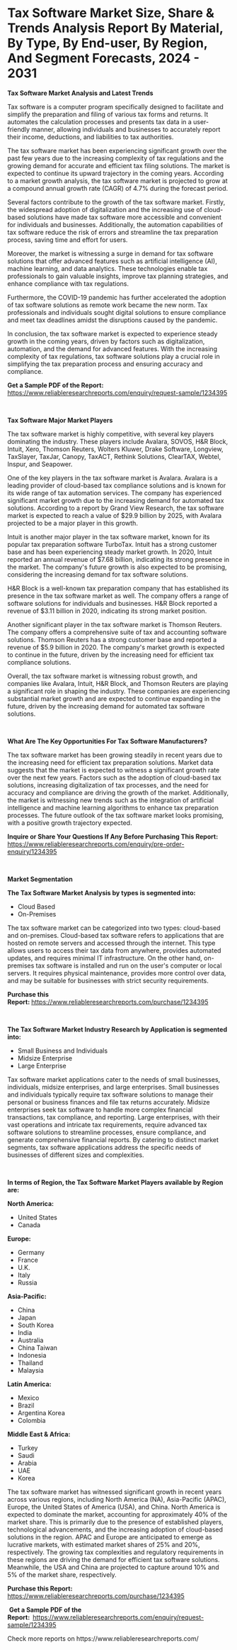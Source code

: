 <p><h1>Tax Software Market Size, Share & Trends Analysis Report By Material, By Type, By End-user, By Region, And Segment Forecasts, 2024 - 2031</h1></p><p><strong>Tax Software Market Analysis and Latest Trends</strong></p>
<p><p>Tax software is a computer program specifically designed to facilitate and simplify the preparation and filing of various tax forms and returns. It automates the calculation processes and presents tax data in a user-friendly manner, allowing individuals and businesses to accurately report their income, deductions, and liabilities to tax authorities. </p><p>The tax software market has been experiencing significant growth over the past few years due to the increasing complexity of tax regulations and the growing demand for accurate and efficient tax filing solutions. The market is expected to continue its upward trajectory in the coming years. According to a market growth analysis, the tax software market is projected to grow at a compound annual growth rate (CAGR) of 4.7% during the forecast period.</p><p>Several factors contribute to the growth of the tax software market. Firstly, the widespread adoption of digitalization and the increasing use of cloud-based solutions have made tax software more accessible and convenient for individuals and businesses. Additionally, the automation capabilities of tax software reduce the risk of errors and streamline the tax preparation process, saving time and effort for users.</p><p>Moreover, the market is witnessing a surge in demand for tax software solutions that offer advanced features such as artificial intelligence (AI), machine learning, and data analytics. These technologies enable tax professionals to gain valuable insights, improve tax planning strategies, and enhance compliance with tax regulations.</p><p>Furthermore, the COVID-19 pandemic has further accelerated the adoption of tax software solutions as remote work became the new norm. Tax professionals and individuals sought digital solutions to ensure compliance and meet tax deadlines amidst the disruptions caused by the pandemic.</p><p>In conclusion, the tax software market is expected to experience steady growth in the coming years, driven by factors such as digitalization, automation, and the demand for advanced features. With the increasing complexity of tax regulations, tax software solutions play a crucial role in simplifying the tax preparation process and ensuring accuracy and compliance.</p></p>
<p><strong>Get a Sample PDF of the Report:&nbsp;</strong> <a href="https://www.reliableresearchreports.com/enquiry/request-sample/1234395">https://www.reliableresearchreports.com/enquiry/request-sample/1234395</a></p>
<p>&nbsp;</p>
<p><strong>Tax Software Major Market Players</strong></p>
<p><p>The tax software market is highly competitive, with several key players dominating the industry. These players include Avalara, SOVOS, H&R Block, Intuit, Xero, Thomson Reuters, Wolters Kluwer, Drake Software, Longview, TaxSlayer, TaxJar, Canopy, TaxACT, Rethink Solutions, ClearTAX, Webtel, Inspur, and Seapower. </p><p>One of the key players in the tax software market is Avalara. Avalara is a leading provider of cloud-based tax compliance solutions and is known for its wide range of tax automation services. The company has experienced significant market growth due to the increasing demand for automated tax solutions. According to a report by Grand View Research, the tax software market is expected to reach a value of $29.9 billion by 2025, with Avalara projected to be a major player in this growth.</p><p>Intuit is another major player in the tax software market, known for its popular tax preparation software TurboTax. Intuit has a strong customer base and has been experiencing steady market growth. In 2020, Intuit reported an annual revenue of $7.68 billion, indicating its strong presence in the market. The company's future growth is also expected to be promising, considering the increasing demand for tax software solutions.</p><p>H&R Block is a well-known tax preparation company that has established its presence in the tax software market as well. The company offers a range of software solutions for individuals and businesses. H&R Block reported a revenue of $3.11 billion in 2020, indicating its strong market position.</p><p>Another significant player in the tax software market is Thomson Reuters. The company offers a comprehensive suite of tax and accounting software solutions. Thomson Reuters has a strong customer base and reported a revenue of $5.9 billion in 2020. The company's market growth is expected to continue in the future, driven by the increasing need for efficient tax compliance solutions.</p><p>Overall, the tax software market is witnessing robust growth, and companies like Avalara, Intuit, H&R Block, and Thomson Reuters are playing a significant role in shaping the industry. These companies are experiencing substantial market growth and are expected to continue expanding in the future, driven by the increasing demand for automated tax software solutions.</p></p>
<p>&nbsp;</p>
<p><strong>What Are The Key Opportunities For Tax Software Manufacturers?</strong></p>
<p><p>The tax software market has been growing steadily in recent years due to the increasing need for efficient tax preparation solutions. Market data suggests that the market is expected to witness a significant growth rate over the next few years. Factors such as the adoption of cloud-based tax solutions, increasing digitalization of tax processes, and the need for accuracy and compliance are driving the growth of the market. Additionally, the market is witnessing new trends such as the integration of artificial intelligence and machine learning algorithms to enhance tax preparation processes. The future outlook of the tax software market looks promising, with a positive growth trajectory expected.</p></p>
<p><strong>Inquire or Share Your Questions If Any Before Purchasing This Report:</strong> <a href="https://www.reliableresearchreports.com/enquiry/pre-order-enquiry/1234395">https://www.reliableresearchreports.com/enquiry/pre-order-enquiry/1234395</a></p>
<p>&nbsp;</p>
<p><strong>Market Segmentation</strong></p>
<p><strong>The Tax Software Market Analysis by types is segmented into:</strong></p>
<p><ul><li>Cloud Based</li><li>On-Premises</li></ul></p>
<p><p>The tax software market can be categorized into two types: cloud-based and on-premises. Cloud-based tax software refers to applications that are hosted on remote servers and accessed through the internet. This type allows users to access their tax data from anywhere, provides automated updates, and requires minimal IT infrastructure. On the other hand, on-premises tax software is installed and run on the user's computer or local servers. It requires physical maintenance, provides more control over data, and may be suitable for businesses with strict security requirements.</p></p>
<p><strong>Purchase this Report:&nbsp;</strong><a href="https://www.reliableresearchreports.com/purchase/1234395">https://www.reliableresearchreports.com/purchase/1234395</a></p>
<p>&nbsp;</p>
<p><strong>The Tax Software Market Industry Research by Application is segmented into:</strong></p>
<p><ul><li>Small Business and Individuals</li><li>Midsize Enterprise</li><li>Large Enterprise</li></ul></p>
<p><p>Tax software market applications cater to the needs of small businesses, individuals, midsize enterprises, and large enterprises. Small businesses and individuals typically require tax software solutions to manage their personal or business finances and file tax returns accurately. Midsize enterprises seek tax software to handle more complex financial transactions, tax compliance, and reporting. Large enterprises, with their vast operations and intricate tax requirements, require advanced tax software solutions to streamline processes, ensure compliance, and generate comprehensive financial reports. By catering to distinct market segments, tax software applications address the specific needs of businesses of different sizes and complexities.</p></p>
<p>&nbsp;</p>
<p><strong>In terms of Region, the Tax Software Market Players available by Region are:</strong></p>
<p>
    <p> <strong> North America: </strong>
        <ul>
            <li>United States</li>
            <li>Canada</li>
        </ul>
        </p> 
    <p> <strong> Europe: </strong>
        <ul>
            <li>Germany</li>
            <li>France</li>
            <li>U.K.</li>
            <li>Italy</li>
            <li>Russia</li>
        </ul>
        </p> 
    <p> <strong> Asia-Pacific: </strong>
        <ul>
            <li>China</li>
            <li>Japan</li>
            <li>South Korea</li>
            <li>India</li>
            <li>Australia</li>
            <li>China Taiwan</li>
            <li>Indonesia</li>
            <li>Thailand</li>
            <li>Malaysia</li>
        </ul>
        </p> 
    <p> <strong> Latin America: </strong>
        <ul>
            <li>Mexico</li>
            <li>Brazil</li>
            <li>Argentina Korea</li>
            <li>Colombia</li>
        </ul>
        </p> 
    <p> <strong> Middle East & Africa: </strong>
        <ul>
            <li>Turkey</li>
            <li>Saudi</li>
            <li>Arabia</li>
            <li>UAE</li>
            <li>Korea</li>
        </ul>
    </p>
    </p>
<p><p>The tax software market has witnessed significant growth in recent years across various regions, including North America (NA), Asia-Pacific (APAC), Europe, the United States of America (USA), and China. North America is expected to dominate the market, accounting for approximately 40% of the market share. This is primarily due to the presence of established players, technological advancements, and the increasing adoption of cloud-based solutions in the region. APAC and Europe are anticipated to emerge as lucrative markets, with estimated market shares of 25% and 20%, respectively. The growing tax complexities and regulatory requirements in these regions are driving the demand for efficient tax software solutions. Meanwhile, the USA and China are projected to capture around 10% and 5% of the market share, respectively.</p></p>
<p><strong>Purchase this Report: </strong><a href="https://www.reliableresearchreports.com/purchase/1234395">https://www.reliableresearchreports.com/purchase/1234395</a></p>
<p>&nbsp;<strong>Get a Sample PDF of the Report:&nbsp;&nbsp;</strong><a href="https://www.reliableresearchreports.com/enquiry/request-sample/1234395">https://www.reliableresearchreports.com/enquiry/request-sample/1234395</a></p>
<p><strong></strong></p>
<p>Check more reports on https://www.reliableresearchreports.com/</p>